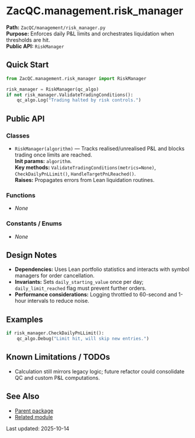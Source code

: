 # ZacQC.management.risk_manager
**Path:** `ZacQC/management/risk_manager.py`  
**Purpose:** Enforces daily P&L limits and orchestrates liquidation when thresholds are hit.  
**Public API:** `RiskManager`

## Quick Start
```python
from ZacQC.management.risk_manager import RiskManager

risk_manager = RiskManager(qc_algo)
if not risk_manager.ValidateTradingConditions():
    qc_algo.Log("Trading halted by risk controls.")
```

## Public API
### Classes
- `RiskManager(algorithm)` — Tracks realised/unrealised P&L and blocks trading once limits are reached.  
  **Init params:** `algorithm`.  
  **Key methods:** `ValidateTradingConditions(metrics=None)`, `CheckDailyPnLLimit()`, `HandleTargetPnLReached()`.  
  **Raises:** Propagates errors from Lean liquidation routines.

### Functions
- _None_

### Constants / Enums
- _None_

## Design Notes
- **Dependencies:** Uses Lean portfolio statistics and interacts with symbol managers for order cancellation.  
- **Invariants:** Sets `daily_starting_value` once per day; `daily_limit_reached` flag must prevent further orders.  
- **Performance considerations:** Logging throttled to 60-second and 1-hour intervals to reduce noise.

## Examples
```python
if risk_manager.CheckDailyPnLLimit():
    qc_algo.Debug("Limit hit, will skip new entries.")
```

## Known Limitations / TODOs
- Calculation still mirrors legacy logic; future refactor could consolidate QC and custom P&L computations.

## See Also
- [Parent package](../modules/ZacQC.management.md)
- [Related module](../modules/ZacQC.main.md)

Last updated: 2025-10-14

